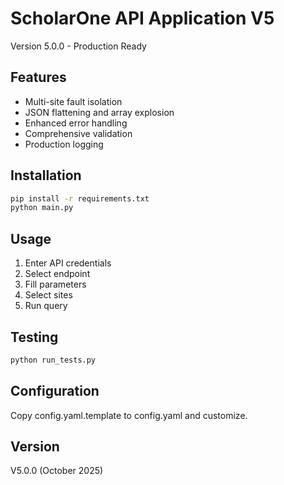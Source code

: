 # ScholarOne API Application V5

Version 5.0.0 - Production Ready

## Features
- Multi-site fault isolation
- JSON flattening and array explosion
- Enhanced error handling
- Comprehensive validation
- Production logging

## Installation
```bash
pip install -r requirements.txt
python main.py
```

## Usage
1. Enter API credentials
2. Select endpoint
3. Fill parameters
4. Select sites
5. Run query

## Testing
```bash
python run_tests.py
```

## Configuration
Copy config.yaml.template to config.yaml and customize.

## Version
V5.0.0 (October 2025)
